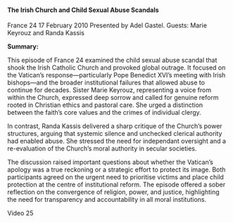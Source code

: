<h4>The Irish Church and Child Sexual Abuse Scandals</h4>
France 24
17 February 2010
Presented by Adel Gastel.
Guests: Marie Keyrouz and Randa Kassis 

<b>Summary:</b>

This episode of France 24 examined the child sexual abuse scandal that shook the Irish Catholic Church and provoked global outrage. It focused on the Vatican’s response—particularly Pope Benedict XVI’s meeting with Irish bishops—and the broader institutional failures that allowed abuse to continue for decades. Sister Marie Keyrouz, representing a voice from within the Church, expressed deep sorrow and called for genuine reform rooted in Christian ethics and pastoral care. She urged a distinction between the faith’s core values and the crimes of individual clergy.

In contrast, Randa Kassis delivered a sharp critique of the Church’s power structures, arguing that systemic silence and unchecked clerical authority had enabled abuse. She stressed the need for independant oversight and a re-evaluation of the Church’s moral authority in secular societies.

The discussion raised important questions about whether the Vatican’s apology was a true reckoning or a strategic effort to protect its image. Both participants agreed on the urgent need to prioritise victims and place child protection at the centre of institutional reform. The episode offered a sober reflection on the convergence of religion, power, and justice, highlighting the need for transparency and accountability in all moral institutions.

Video 25

